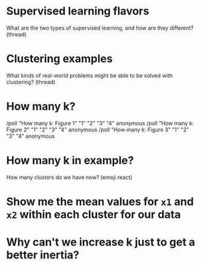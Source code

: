 # Supervised learning flavors
What are the two types of supervised learning, and how are they different? (thread)

# Clustering examples
What kinds of real-world problems might be able to be solved with clustering? (thread)

# How many k?
/poll "How many k: Figure 1" "1" "2" "3" "4" anonymous
/poll "How many k: Figure 2" "1" "2" "3" "4" anonymous
/poll "How many k: Figure 3" "1" "2" "3" "4" anonymous

# How many k in example?
How many clusters do we have now? (emoji react)

# Show me the mean values for `x1` and `x2` within each cluster for our data

# Why can't we increase k just to get a better inertia?
